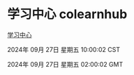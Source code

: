 # 学习中心 colearnhub
[学习中心](http://219.139.198.207:56308/colearnhub/)

2024年 09月 27日 星期五 10:00:02 CST

2024年 09月 27日 星期五 02:00:02 GMT

